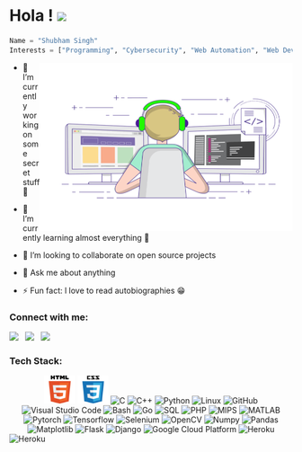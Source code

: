 # Hola ! <img src="https://raw.githubusercontent.com/MartinHeinz/MartinHeinz/master/wave.gif" width="30px">

```python
Name = "Shubham Singh"
Interests = ["Programming", "Cybersecurity", "Web Automation", "Web Dev"]
```

<img align="right" alt="Coding" height = "300" width="450" src="https://github.com/PushpenderIndia/PushpenderIndia/blob/master/media/coding-gif.gif"> 

- 🔭 I’m currently working on some secret stuff 🤫

- 🌱 I’m currently learning almost everything 🤣

- 👯 I’m looking to collaborate on open source projects

- 💬 Ask me about anything

- ⚡ Fun fact: l love to read autobiographies 😁


### Connect with me:
<div align=left>

<a href="https://twitter.com/SHUBHAM83827071" alt="@SHUBHAM83827071 twitter"><img src="https://img.icons8.com/color/48/000000/twitter--v1.png" ></a> &nbsp;
<a href="https://www.linkedin.com/in/shubham-singh-0598461aa/" alt="Shubham Singh | LinkedIn"><img src="https://img.icons8.com/fluent/48/000000/linkedin.png" ></a> &nbsp;
<a href="https://www.instagram.com/ssraj722/" alt="ssraj722 | Instagram"><img src="https://img.icons8.com/fluent/48/000000/instagram-new.png" ></a> &nbsp;
</div>


### Tech Stack:
<div align=center>  
<img src="https://raw.githubusercontent.com/github/explore/80688e429a7d4ef2fca1e82350fe8e3517d3494d/topics/html/html.png" title="HTML" height=50 width=55>
<img src="https://raw.githubusercontent.com/github/explore/80688e429a7d4ef2fca1e82350fe8e3517d3494d/topics/css/css.png" title="CSS" height=50 width=55>
<img src="https://img.icons8.com/color/50/000000/c-programming.png" title="C" >
<img src="https://img.icons8.com/color/48/000000/c-plus-plus-logo.png" title="C++" >
<img src="https://img.icons8.com/color/48/000000/python.png" title="Python" >
<img src="https://img.icons8.com/color/48/000000/linux.png" title="Linux" >
<img src="https://img.icons8.com/color/48/000000/github--v1.png" title="GitHub" >
<img src="https://img.icons8.com/color/48/000000/visual-studio-code-2019.png" title="Visual Studio Code" >
<img src="https://img.icons8.com/color/48/000000/bash.png" title="Bash" >
<img src="https://img.icons8.com/color/48/000000/go.png" title="Go" >
<img src="https://img.icons8.com/color/48/000000/sql.png" title="SQL" >
<img src="https://img.icons8.com/color/48/000000/php.png" title="PHP" >
<img src="https://img.icons8.com/color/48/000000/mips.png" title="MIPS" >
<img src="https://img.icons8.com/color/48/000000/matlab.png" title="MATLAB" >
<img src="https://img.icons8.com/color/48/000000/pytorch.png" title="Pytorch" >
<img src="https://img.icons8.com/color/48/000000/tensorflow.png" title="Tensorflow" >
<img src="https://img.icons8.com/color/48/000000/selenium.png" title="Selenium" >
<img src="https://img.icons8.com/color/48/000000/opencv.png" title="OpenCV" >
<img src="https://img.icons8.com/color/48/000000/numpy.png" title="Numpy" >
<img src="https://img.icons8.com/color/48/000000/pandas.png" title="Pandas" >
<img src="https://img.icons8.com/color/48/000000/matplotlib.png" title="Matplotlib" >
<img src="https://img.icons8.com/color/48/000000/flask.png" title="Flask" >
<img src="https://img.icons8.com/color/48/000000/django.png" title="Django" >
<img src="https://img.icons8.com/color/48/000000/google-cloud.png" title="Google Cloud Platform" >
<img src="https://img.icons8.com/color/48/000000/heroku.png" title="Heroku" >
</div>
<img src="https://img.icons8.com/color/48/000000/heroku.png" title="Heroku" >
</div>
